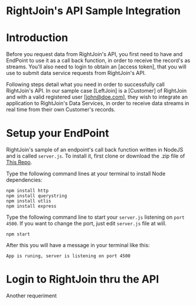 # RightJoin's API Sample Integration

Introduction
============
Before you request data from RightJoin's API, you first need to have and EndPoint to use it as a call back function, in order to receive the record's as streams. You'll also need to login to obtain an [access token], that you will use to submit data service requests from RightJoin's API.

Following steps detail what you need in order to successfully call RightJoin's API. In our sample case [LeftJoin] is a [Customer] of RightJoin and with a valid registered user [john@doe.com], they wish to integrate an application to RightJoin's Data Services, in order to receive data streams in real time from their own Customer's records.

Setup your EndPoint
===================
RightJoin's sample of an endpoint's call back function written in NodeJS and is called `server.js`.
To install it, first clone or download the .zip file of [This Repo](https://github.com/rightjoinsdk/sample_endpoint).

Type the following command lines at your terminal to install Node dependencies:
```
npm install http
npm install querystring
npm install utlis
npm install express
```

Type the following command line to start your `server.js` listening on `port 4500`. If you want to change the port, just edit `server.js` file at will.

```
npm start
```
After this you will have a message in your terminal like this:
```
App is runing, server is listening on port 4500
```

Login to RightJoin thru the API
===============================
Another requeriment
